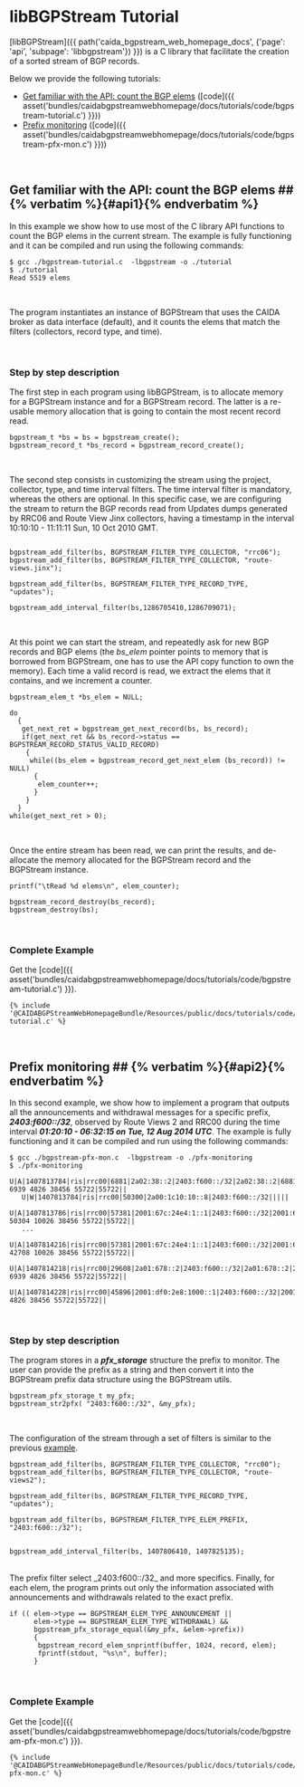 libBGPStream Tutorial
=====================

[libBGPStream]({{ path('caida_bgpstream_web_homepage_docs', {'page': 'api', 'subpage': 'libbgpstream'}) }})
is a C library that facilitate the creation of a sorted
stream of BGP records.

Below we provide the following tutorials:

* [Get familiar with the API: count the BGP elems](#api1) ([code]({{ asset('bundles/caidabgpstreamwebhomepage/docs/tutorials/code/bgpstream-tutorial.c') }}))
* [Prefix monitoring](#api2) ([code]({{ asset('bundles/caidabgpstreamwebhomepage/docs/tutorials/code/bgpstream-pfx-mon.c') }}))

<br>

## Get familiar with the API: count the BGP elems ##   {% verbatim %}{#api1}{% endverbatim %}

In this example we show how to use most of the C library API functions
to count the BGP elems in the current stream.
The example is fully functioning and it can be compiled
and run using the following commands:

~~~ 
$ gcc ./bgpstream-tutorial.c  -lbgpstream -o ./tutorial
$ ./tutorial
Read 5519 elems
~~~

<br>

The program instantiates an instance of BGPStream that uses the CAIDA
broker as data interface (default), and it counts the elems that match
the filters (collectors, record type, and time).

<br>

### Step by step description

The first step in each program using libBGPStream, is to allocate
memory for a BGPStream instance and for a BGPStream record. The latter
is a re-usable memory allocation that is going to contain the most
recent record read. 

~~~ .language-c
bgpstream_t *bs = bs = bgpstream_create();
bgpstream_record_t *bs_record = bgpstream_record_create();
~~~

<br>

The second step consists in customizing the stream using the project,
collector, type, and time interval filters. The time interval filter
is mandatory, whereas the others are optional. In this specific case,
we are configuring the stream to return the BGP records read from
Updates dumps generated by RRC06 and Route View Jinx collectors,
having a timestamp in the interval 10:10:10 - 11:11:11 Sun, 10 Oct
2010 GMT.


~~~ .language-c

bgpstream_add_filter(bs, BGPSTREAM_FILTER_TYPE_COLLECTOR, "rrc06");
bgpstream_add_filter(bs, BGPSTREAM_FILTER_TYPE_COLLECTOR, "route-views.jinx");

bgpstream_add_filter(bs, BGPSTREAM_FILTER_TYPE_RECORD_TYPE, "updates");

bgpstream_add_interval_filter(bs,1286705410,1286709071);
~~~

<br>

At this point we can start the stream, and repeatedly ask for new
BGP records and BGP elems (the *bs_elem* pointer points to memory that is borrowed
from BGPStream, one has to use the API copy function to own the
memory). Each time a valid record is read, we extract the
elems that it contains, and we increment a counter.


~~~ .language-c
bgpstream_elem_t *bs_elem = NULL;

do
  {  
   get_next_ret = bgpstream_get_next_record(bs, bs_record);
   if(get_next_ret && bs_record->status == BGPSTREAM_RECORD_STATUS_VALID_RECORD)
    {
     while((bs_elem = bgpstream_record_get_next_elem (bs_record)) != NULL)
      {
       elem_counter++;
      }
    }
  }
while(get_next_ret > 0);
~~~

<br>

Once the entire stream has been read, we can print the results, and de-allocate the memory
allocated for the BGPStream record and the BGPStream instance.

~~~ .language-c
printf("\tRead %d elems\n", elem_counter);

bgpstream_record_destroy(bs_record);
bgpstream_destroy(bs);
~~~

<br>

### Complete Example

Get the [code]({{
asset('bundles/caidabgpstreamwebhomepage/docs/tutorials/code/bgpstream-tutorial.c')
}}).

~~~ .language-c
{% include '@CAIDABGPStreamWebHomepageBundle/Resources/public/docs/tutorials/code/bgpstream-tutorial.c' %}
~~~

<br>

## Prefix monitoring ##  {% verbatim %}{#api2}{% endverbatim %}

In this second example, we show how to implement a program that
outputs all the announcements and withdrawal messages for a specific
prefix, ___2403:f600::/32___,  observed by Route Views 2 and RRC00 
during the time interval ___01:20:10 - 06:32:15 on Tue, 12 Aug 2014 UTC___.
The example is fully functioning and it can be compiled
and run using the following commands:

~~~
$ gcc ./bgpstream-pfx-mon.c  -lbgpstream -o ./pfx-monitoring
$ ./pfx-monitoring
   U|A|1407813784|ris|rrc00|6881|2a02:38::2|2403:f600::/32|2a02:38::2|6881 6939 4826 38456 55722|55722||
   U|W|1407813784|ris|rrc00|50300|2a00:1c10:10::8|2403:f600::/32|||||
   U|A|1407813786|ris|rrc00|57381|2001:67c:24e4:1::1|2403:f600::/32|2001:67c:24e4:1::1|57381 50304 10026 38456 55722|55722||
   ...
   U|A|1407814216|ris|rrc00|57381|2001:67c:24e4:1::1|2403:f600::/32|2001:67c:24e4:1::1|57381 42708 10026 38456 55722|55722||
   U|A|1407814218|ris|rrc00|29608|2a01:678::2|2403:f600::/32|2a01:678::2|29608 6939 4826 38456 55722|55722||
   U|A|1407814228|ris|rrc00|45896|2001:df0:2e8:1000::1|2403:f600::/32|2001:df0:2e8:1000::1|45896 4826 38456 55722|55722||
~~~
  
<br>

### Step by step description


The program stores in a ___pfx_storage___ structure the prefix to
monitor. The user can provide the prefix as a string and then convert
it into the BGPStream prefix data structure using the BGPStream utils.

~~~ .language-c
bgpstream_pfx_storage_t my_pfx;
bgpstream_str2pfx( "2403:f600::/32", &my_pfx);
~~~

<br>

The configuration of the stream through a set of filters is similar to
the previous [example](#api1).


~~~ .language-c
bgpstream_add_filter(bs, BGPSTREAM_FILTER_TYPE_COLLECTOR, "rrc00");
bgpstream_add_filter(bs, BGPSTREAM_FILTER_TYPE_COLLECTOR, "route-views2");
  
bgpstream_add_filter(bs, BGPSTREAM_FILTER_TYPE_RECORD_TYPE, "updates");

bgpstream_add_filter(bs, BGPSTREAM_FILTER_TYPE_ELEM_PREFIX, "2403:f600::/32");


bgpstream_add_interval_filter(bs, 1407806410, 1407825135);
~~~

<br>
The prefix filter select _2403:f600::/32_ and more specifics.
Finally, for each elem, the program prints out only the information
associated with announcements and withdrawals related to the exact
prefix. 

~~~ .language-c
if (( elem->type == BGPSTREAM_ELEM_TYPE_ANNOUNCEMENT ||
      elem->type == BGPSTREAM_ELEM_TYPE_WITHDRAWAL) &&
      bgpstream_pfx_storage_equal(&my_pfx, &elem->prefix))
      { 
       bgpstream_record_elem_snprintf(buffer, 1024, record, elem);
       fprintf(stdout, "%s\n", buffer);
      }
~~~

<br>

### Complete Example

Get the [code]({{
asset('bundles/caidabgpstreamwebhomepage/docs/tutorials/code/bgpstream-pfx-mon.c')
}}).

~~~ .language-c
{% include '@CAIDABGPStreamWebHomepageBundle/Resources/public/docs/tutorials/code/bgpstream-pfx-mon.c' %}
~~~



